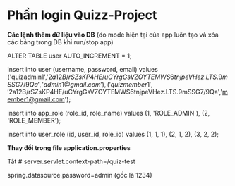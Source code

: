 # Phần login Quizz-Project

**Các lệnh thêm dữ liệu vào DB**
(do mode hiện tại của app luôn tạo và xóa các bảng trong DB khi run/stop app)

ALTER TABLE user AUTO_INCREMENT = 1;

insert into user (username, password, email) values
('quizadmin1','$2a$12$B/rSZsKP4HE/uCYrgGsVZOYTEMWS6tnjpeVHez.LTS.9mSSG7/9Qa','admin1@gmail.com'),
('quizmember1','$2a$12$B/rSZsKP4HE/uCYrgGsVZOYTEMWS6tnjpeVHez.LTS.9mSSG7/9Qa','member1@gmail.com');

insert into app_role (role_id, role_name) values
(1, 'ROLE_ADMIN'),
(2, 'ROLE_MEMBER');

insert into user_role (id, user_id, role_id) values
(1, 1, 1),
(2, 1, 2),
(3, 2, 2);


**Thay đổi trong file application.properties**

 Tắt # server.servlet.context-path=/quiz-test

 spring.datasource.password=admin (gốc là 1234)